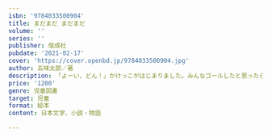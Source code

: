 ```yaml
---
isbn: '9784033500904'
title: まだまだ まだまだ
volume: ''
series: ''
publisher: 偕成社
pubdate: '2021-02-17'
cover: 'https://cover.openbd.jp/9784033500904.jpg'
author: 五味太郎／著
description: 「よーい、どん！」かけっこがはじまりました。みんなゴールしたと思ったら「ぼくはまだまだおわりません！」とひとりとびだして…。
price: '1200'
genre: 児童図書
target: 児童
format: 絵本
content: 日本文学、小説・物語

---
```

